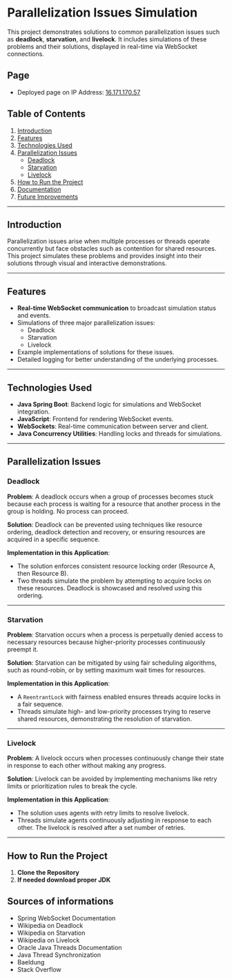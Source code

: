 # Parallelization Issues Simulation

This project demonstrates solutions to common parallelization issues such as **deadlock**, **starvation**, and **livelock**. It includes simulations of these problems and their solutions, displayed in real-time via WebSocket connections.

## Page
- Deployed page on IP Address: [16.171.170.57](http://16.171.170.57/)

## Table of Contents
1. [Introduction](#introduction)
2. [Features](#features)
3. [Technologies Used](#technologies-used)
4. [Parallelization Issues](#parallelization-issues)
   - [Deadlock](#deadlock)
   - [Starvation](#starvation)
   - [Livelock](#livelock)
5. [How to Run the Project](#how-to-run-the-project)
6. [Documentation](#documentation)
7. [Future Improvements](#future-improvements)

---

## Introduction

Parallelization issues arise when multiple processes or threads operate concurrently but face obstacles such as contention for shared resources. This project simulates these problems and provides insight into their solutions through visual and interactive demonstrations.

---

## Features

- **Real-time WebSocket communication** to broadcast simulation status and events.
- Simulations of three major parallelization issues:
  - Deadlock
  - Starvation
  - Livelock
- Example implementations of solutions for these issues.
- Detailed logging for better understanding of the underlying processes.

---

## Technologies Used

- **Java Spring Boot**: Backend logic for simulations and WebSocket integration.
- **JavaScript**: Frontend for rendering WebSocket events.
- **WebSockets**: Real-time communication between server and client.
- **Java Concurrency Utilities**: Handling locks and threads for simulations.

---

## Parallelization Issues

### Deadlock
**Problem**: A deadlock occurs when a group of processes becomes stuck because each process is waiting for a resource that another process in the group is holding. No process can proceed.

**Solution**: Deadlock can be prevented using techniques like resource ordering, deadlock detection and recovery, or ensuring resources are acquired in a specific sequence.

**Implementation in this Application**: 
- The solution enforces consistent resource locking order (Resource A, then Resource B). 
- Two threads simulate the problem by attempting to acquire locks on these resources. Deadlock is showcased and resolved using this ordering.

---

### Starvation
**Problem**: Starvation occurs when a process is perpetually denied access to necessary resources because higher-priority processes continuously preempt it.

**Solution**: Starvation can be mitigated by using fair scheduling algorithms, such as round-robin, or by setting maximum wait times for resources.

**Implementation in this Application**:
- A `ReentrantLock` with fairness enabled ensures threads acquire locks in a fair sequence.
- Threads simulate high- and low-priority processes trying to reserve shared resources, demonstrating the resolution of starvation.

---

### Livelock
**Problem**: A livelock occurs when processes continuously change their state in response to each other without making any progress.

**Solution**: Livelock can be avoided by implementing mechanisms like retry limits or prioritization rules to break the cycle.

**Implementation in this Application**:
- The solution uses agents with retry limits to resolve livelock.
- Threads simulate agents continuously adjusting in response to each other. The livelock is resolved after a set number of retries.

---

## How to Run the Project

1. **Clone the Repository**
2. **If needed download proper JDK**

## Sources of informations
- Spring WebSocket Documentation
- Wikipedia on Deadlock
- Wikipedia on Starvation
- Wikipedia on Livelock
- Oracle Java Threads Documentation
- Java Thread Synchronization
- Baeldung
- Stack Overflow
